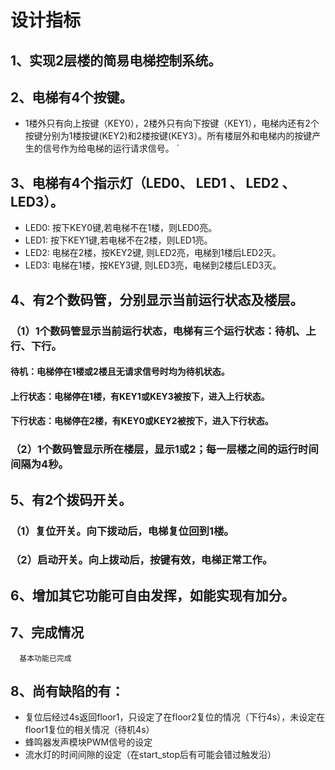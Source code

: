 # 设计指标
## 1、实现2层楼的简易电梯控制系统。

## 2、电梯有4个按键。
* 1楼外只有向上按键（KEY0），2楼外只有向下按键（KEY1），电梯内还有2个按键分别为1楼按键(KEY2)和2楼按键(KEY3）。所有楼层外和电梯内的按键产生的信号作为给电梯的运行请求信号。 `

## 3、电梯有4个指示灯（LED0、 LED1 、 LED2 、 LED3）。
* LED0: 按下KEY0键,若电梯不在1楼，则LED0亮。
* LED1: 按下KEY1键,若电梯不在2楼，则LED1亮。
* LED2: 电梯在2楼，按KEY2键, 则LED2亮，电梯到1楼后LED2灭。
* LED3: 电梯在1楼，按KEY3键, 则LED3亮，电梯到2楼后LED3灭。

## 4、有2个数码管，分别显示当前运行状态及楼层。
### （1）1个数码管显示当前运行状态，电梯有三个运行状态：待机、上行、下行。
#### 待机：电梯停在1楼或2楼且无请求信号时均为待机状态。
#### 上行状态：电梯停在1楼，有KEY1或KEY3被按下，进入上行状态。
#### 下行状态：电梯停在2楼，有KEY0或KEY2被按下，进入下行状态。
### （2）1个数码管显示所在楼层，显示1或2；每一层楼之间的运行时间间隔为4秒。

## 5、有2个拨码开关。
### （1）复位开关。向下拨动后，电梯复位回到1楼。
### （2）启动开关。向上拨动后，按键有效，电梯正常工作。

## 6、增加其它功能可自由发挥，如能实现有加分。

## 7、完成情况
      基本功能已完成

## 8、尚有缺陷的有：
* 复位后经过4s返回floor1，只设定了在floor2复位的情况（下行4s），未设定在floor1复位的相关情况（待机4s）
* 蜂鸣器发声模块PWM信号的设定
* 流水灯的时间间隙的设定（在start_stop后有可能会错过触发沿） 
